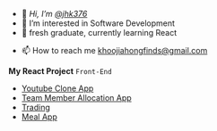 
- 👋 *Hi, I’m [@jhk376](https://github.com/jhk376)* 
- 👀 I’m interested in Software Development
- 🌱 fresh graduate, currently learning React
<!--- - 💞️ I’m looking to collaborate on ... --->
- 📫 How to reach me [khoojiahongfinds@gmail.com](khoojiahongfinds@gmail.com)

**My React Project**
`Front-End`
- [Youtube Clone App](https://youtubebyclone.netlify.app)
- [Team Member Allocation App](https://teammemberweblocal.netlify.app/)
- [Trading](https://tradingk.netlify.app)
- [Meal App](https://meallocal.netlify.app)


<!---
jhk376/jhk376 is a ✨ special ✨ repository because its `README.md` (this file) appears on your GitHub profile.
You can click the Preview link to take a look at your changes.
--->
